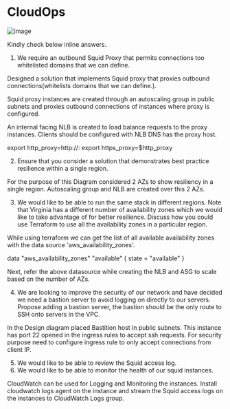 # CloudOps

![image](https://user-images.githubusercontent.com/14958328/157708221-013c7bd7-4d74-4ef5-8332-26df2dcf2df4.png)


Kindly check below inline answers. 

1. We require an outbound Squid Proxy that permits connections too
whitelisted domains that we can define.

Designed a solution that implements Squid proxy that proxies outbound connections(whitelists domains that we can define.). 

Squid proxy instances are created through an autoscaling group in public subnets and proxies outbound connections of instances where proxy is configured.

An internal facing NLB is created to load balance requests to the proxy instances. Clients should be configured with NLB DNS has the proxy host.

export http_proxy=http://<Proxy-DOMAIN>:<Proxy-Port>
export https_proxy=$http_proxy


2. Ensure that you consider a solution that demonstrates best practice
resilience within a single region.

For the purpose of this Diagram considered 2 AZs to show resiliency in a single region. Autoscaling group and NLB are created over this 2 AZs.

3. We would like to be able to run the same stack in different regions.
Note that Virginia has a different number of availability zones which we
would like to take advantage of for better resilience. Discuss how you
could use Terraform to use all the availability zones in a particular
region.

While using terraform we can get the list of all available availability zones with the data source 'aws_availability_zones'.

data "aws_availability_zones" "available" {
  state = "available"
}

Next, refer the above datasource while creating the NLB and ASG to scale based on the number of AZs.

4. We are looking to improve the security of our network and have decided we need a bastion server to avoid logging on directly to our servers. Propose adding a bastion server, the bastion should be the only route to SSH onto servers in the VPC.

In the Design diagram placed Bastition host in public subnets. This instance has port 22 opened in the ingress rules to accept ssh requests. For security purpose need to configure ingress rule to only accept connections from client IP.

5. We would like to be able to review the Squid access log.
6. We would like to be able to monitor the health of our squid instances.

CloudWatch can be used for Logging and Monitoring the instances. Install cloudwatch logs agent on the instance and stream the Squid access logs on the instances to CloudWatch Logs group.
  

